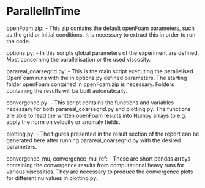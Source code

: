 # ParallelInTime

openFoam.zip:
      - This zip contains the default openFoam parameters, such as the grid or initial conditions. 
        It is necessary to extract this in order to run the code.
        
options.py:
      - In this scripts global parameters of the experiment are defined. Most concerning the parallelisation or the used viscosity.
     
parareal_coarsegrid.py:
      - This is the main script executing the parallelised OpenFoam runs with the in options.py defined parameters. 
        The starting folder openFoam contained in openFoam.zip is necessary. Folders containing the results will be built automatically.
        
convergence.py:
      - This script contains the functions and variables necessary for both parareal_coarsegrid.py and plotting.py. The functions are able to 
        read the written openFoam results into Numpy arrays to e.g. apply the norm on velocity or anomaly fields.
        
plotting.py:
      - The figures presented in the result section of the report can be generated here after running parareal_coarsegrid.py with the desired
        parameters.

convergence_mu, convergence_mu_ref: 
      - These are short pandas arrays containing the convergence results from computational heavy runs for various viscosities. They are necessary to
        produce the convergence plots for different nu values in plotting.py. 
      
